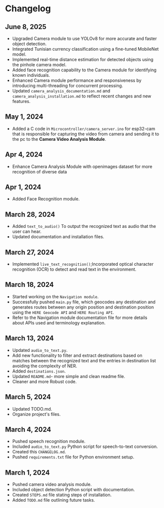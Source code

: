 # Changelog

## June 8, 2025
- Upgraded Camera module to use YOLOv8 for more accurate and faster object detection.
- Integrated Tunisian currency classification using a fine-tuned MobileNet model.
- Implemented real-time distance estimation for detected objects using the pinhole camera model.
- Added face recognition capability to the Camera module for identifying known individuals.
- Enhanced Camera module performance and responsiveness by introducing multi-threading for concurrent processing.
- Updated `camera_analysis_documentation.md` and `camera_analysis_installation.md` to reflect recent changes and new features.

## May 1, 2024
- Added a C code in `Microcontroller/camera_server.ino` for esp32-cam that is responsible for capturing the video from camera and sending it to the pc to the **Camera Video Analysis Module**.

## Apr 4, 2024
- Enhance Camera Analysis Module with openimages dataset for more recognition of diverse data
## Apr 1, 2024
- Added Face Recognition module.

## March 28, 2024
- Added `text_to_audio()` To output the recognized text as audio that the user can hear.
- Updated documentation and installation files.

## March 27, 2024
- Implemented `live_text_recognition()`;Incorporated optical character recognition (OCR) to detect and read text in the environment.

## March 18, 2024
- Started working on the `Navigation module`.
- Successfully pushed `main.py` file, which geocodes any destination and generates routes between any origin position and destination position using the `HERE Geocode API` and `HERE Routing API`.
- Refer to the Navigation module documentation file for more details about APIs used and terminology explanation.

## March 13, 2024
- Updated `audio_to_text.py`.
- Add new functionality to filter and extract destinations based on matches between the recognized text and the entries in destination list avoiding the complexity of NER.
- Added `destinations.json`.
- Updated `README.md`- more simple and clean readme file.
- Cleaner and more Robust code.

## March 5, 2024
- Updated TODO.md.
- Organize project's files.


## March 4, 2024
- Pushed speech recognition module.
- Included `audio_to_text.py` Python script for speech-to-text conversion.
- Created this `CHANGELOG.md`.
- Pushed `requirements.txt` file for Python environment setup.

## March 1, 2024
- Pushed camera video analysis module.
- Included object detection Python script with documentation.
- Created `STEPS.md` file stating steps of installation.
- Added `TODO.md` file outlining future tasks.

